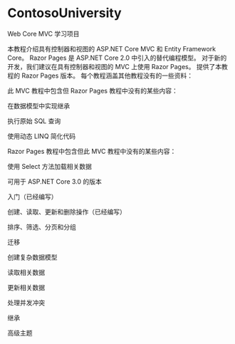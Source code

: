 # ContosoUniversity
Web Core MVC 学习项目

本教程介绍具有控制器和视图的 ASP.NET Core MVC 和 Entity Framework Core。 Razor Pages 是 ASP.NET Core 2.0 中引入的替代编程模型。 对于新的开发，我们建议在具有控制器和视图的 MVC 上使用 Razor Pages。 提供了本教程的 Razor Pages 版本。 每个教程涵盖其他教程没有的一些资料：

此 MVC 教程中包含但 Razor Pages 教程中没有的某些内容：

在数据模型中实现继承

执行原始 SQL 查询

使用动态 LINQ 简化代码

Razor Pages 教程中包含但此 MVC 教程中没有的某些内容：

使用 Select 方法加载相关数据

可用于 ASP.NET Core 3.0 的版本


入门（已经编写）

创建、读取、更新和删除操作（已经编写）

排序、筛选、分页和分组

迁移

创建复杂数据模型

读取相关数据

更新相关数据

处理并发冲突

继承

高级主题

